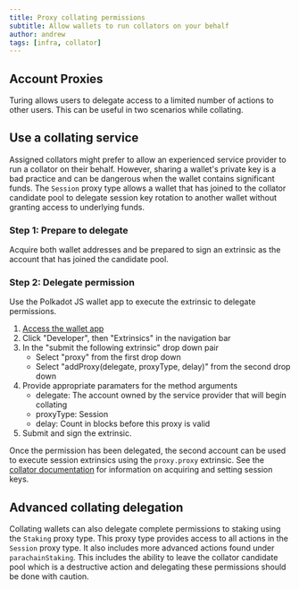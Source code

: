 ```yaml
---
title: Proxy collating permissions
subtitle: Allow wallets to run collators on your behalf
author: andrew
tags: [infra, collator]
---
```


## Account Proxies

Turing allows users to delegate access to a limited number of actions to other users.  This can be useful in two scenarios while collating.

## Use a collating service

Assigned collators might prefer to allow an experienced service provider to run a collator on their behalf.  However, sharing a wallet's private key is a bad practice and can be dangerous when the wallet contains significant funds.  The `Session` proxy type allows a wallet that has joined to the collator candidate pool to delegate session key rotation to another wallet without granting access to underlying funds.

### Step 1: Prepare to delegate

Acquire both wallet addresses and be prepared to sign an extrinsic as the account that has joined the candidate pool.

### Step 2: Delegate permission

Use the Polkadot JS wallet app to execute the extrinsic to delegate permissions.

1. [Access the wallet app](https://polkadot.js.org/apps/?rpc=wss%3A%2F%2Frpc.turing.oak.tech)
2. Click "Developer", then "Extrinsics" in the navigation bar
3. In the "submit the following extrinsic" drop down pair
    * Select "proxy" from the first drop down
    * Select "addProxy(delegate, proxyType, delay)" from the second drop down
4. Provide appropriate paramaters for the method arguments
    * delegate: The account owned by the service provider that will begin collating
    * proxyType: Session
    * delay: Count in blocks before this proxy is valid
5. Submit and sign the extrinsic.

Once the permission has been delegated, the second account can be used to execute session extrinsics using the `proxy.proxy` extrinsic.  See the [collator documentation](../collators/#how-to-register-as-a-collator) for information on acquiring and setting session keys.

## Advanced collating delegation

Collating wallets can also delegate complete permissions to staking using the `Staking` proxy type.  This proxy type provides access to all actions in the `Session` proxy type. It also includes more advanced actions found under `parachainStaking`.  This includes the ability to leave the collator candidate pool which is a destructive action and delegating these permissions should be done with caution.
